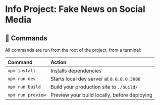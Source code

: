 # Info Project: Fake News on Social Media

## 🧞 Commands

All commands are run from the root of the project, from a terminal:

| Command           | Action                                       |
| :---------------- | :------------------------------------------- |
| `npm install`     | Installs dependencies                        |
| `npm run dev`     | Starts local dev server at `0.0.0.0:3000`    |
| `npm run build`   | Build your production site to `./build/`     |
| `npm run preview` | Preview your build locally, before deploying |
